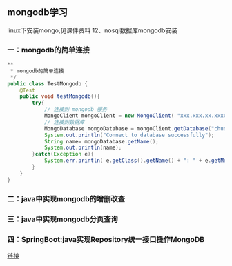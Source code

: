 ## mongodb学习

linux下安装mongo,见课件资料 12、nosql数据库mongodb安装

### 一：mongodb的简单连接
```java
**
 * mongodb的简单连接
 */
public class TestMongodb {
    @Test
    public void testMongodb(){
        try{
            // 连接到 mongodb 服务
            MongoClient mongoClient = new MongoClient( "xxx.xxx.xx.xxxx" , 27017 );
            // 连接到数据库
            MongoDatabase mongoDatabase = mongoClient.getDatabase("chuqiwu");
            System.out.println("Connect to database successfully");
            String name= mongoDatabase.getName();
            System.out.println(name);
        }catch(Exception e){
            System.err.println( e.getClass().getName() + ": " + e.getMessage() );
        }
    }
}
```

### 二：java中实现mongodb的增删改查
### 三：java中实现mongodb分页查询
### 四：SpringBoot:java实现Repository统一接口操作MongoDB

[链接](https://blog.csdn.net/g0_hw/article/details/78319472)
